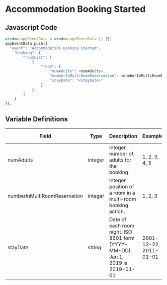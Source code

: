 # Accommodation Booking Started

### 

## Javascript Code
```js
window.appEventData = window.appEventData || [];
appEventData.push({
  "event": "Accommodation Booking Started",
    "booking": {
        "roomList": [
            {
                "room": {
                    "numAdults": <numAdults>,
                    "numberInMultiRoomReservation": <numberInMultiRoomReservation>,
                    "stayDate": "<stayDate>"
                }
            }
        ]
    }
});
```

## Variable Definitions

|Field|Type|Description|Example|Pattern|Min Length|Max Length|Minimum|Maximum|Multiple Of|
| --- | --- | --- | --- | --- | --- | --- | --- | --- | --- |
|numAdults|integer|Integer number of adults for the booking.|1, 2, 3, 4, 5||||1|||
|numberInMultiRoomReservation|integer|Integer position of a room in a multi-room booking action.|1, 2, 3||||1|||
|stayDate|string|Date of each room night. ISO 8601 form \(YYYY-MM-DD\). Jan 1, 2019 is 2019-01-01|2001-12-22, 2011-01-01|^([0-9]{4})-(1[0-2]|0[1-9])-(3[01]|0[1-9]|[12][0-9])$||||||




